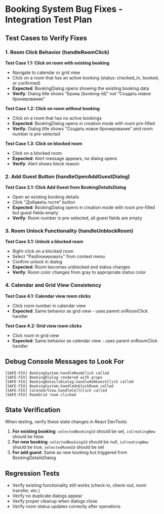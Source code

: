 # Booking System Bug Fixes - Integration Test Plan

## Test Cases to Verify Fixes

### 1. Room Click Behavior (handleRoomClick)

**Test Case 1.1: Click on room with existing booking**
- Navigate to calendar or grid view
- Click on a room that has an active booking (status: checked_in, booked, or confirmed)
- **Expected**: BookingDialog opens showing the existing booking data
- **Verify**: Dialog title shows "Бронь [booking-id]" not "Создать новое бронирование"

**Test Case 1.2: Click on room without booking**
- Click on a room that has no active bookings
- **Expected**: BookingDialog opens in creation mode with room pre-filled
- **Verify**: Dialog title shows "Создать новое бронирование" and room number is pre-selected

**Test Case 1.3: Click on blocked room**
- Click on a blocked room
- **Expected**: Alert message appears, no dialog opens
- **Verify**: Alert shows block reason

### 2. Add Guest Button (handleOpenAddGuestDialog)

**Test Case 2.1: Click Add Guest from BookingDetailsDialog**
- Open an existing booking details
- Click "Добавить гостя" button
- **Expected**: BookingDialog opens in creation mode with room pre-filled but guest fields empty
- **Verify**: Room number is pre-selected, all guest fields are empty

### 3. Room Unlock Functionality (handleUnblockRoom)

**Test Case 3.1: Unlock a blocked room**
- Right-click on a blocked room
- Select "Разблокировать" from context menu
- Confirm unlock in dialog
- **Expected**: Room becomes unblocked and status changes
- **Verify**: Room color changes from gray to appropriate status color

### 4. Calendar and Grid View Consistency

**Test Case 4.1: Calendar view room clicks**
- Click room number in calendar view
- **Expected**: Same behavior as grid view - uses parent onRoomClick handler

**Test Case 4.2: Grid view room clicks**
- Click room in grid view
- **Expected**: Same behavior as calendar view - uses parent onRoomClick handler

## Debug Console Messages to Look For

```
[SAFE-FIX] BookingSystem.handleRoomClick called
[SAFE-FIX] BookingDialog rendered with props
[SAFE-FIX] BookingDetailsDialog.handleAddGuestClick called
[SAFE-FIX] BookingSystem.handleUnblockRoom called
[SAFE-FIX] CalendarView.handleCellClick called
[SAFE-FIX] RoomGrid room clicked
```

## State Verification

When testing, verify these state changes in React DevTools:

1. **For existing booking**: `selectedBookingId` should be set, `isCreatingNew` should be false
2. **For new booking**: `selectedBookingId` should be null, `isCreatingNew` should be true, `selectedRoomId` should be set
3. **For add guest**: Same as new booking but triggered from BookingDetailsDialog

## Regression Tests

- Verify existing functionality still works (check-in, check-out, room transfer, etc.)
- Verify no duplicate dialogs appear
- Verify proper cleanup when dialogs close
- Verify room status updates correctly after operations
